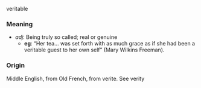 veritable
### Meaning
+ _adj_: Being truly so called; real or genuine
    + __eg__: “Her tea... was set forth with as much grace as if she had been a veritable guest to her own self” (Mary Wilkins Freeman).

### Origin

Middle English, from Old French, from verite. See verity
